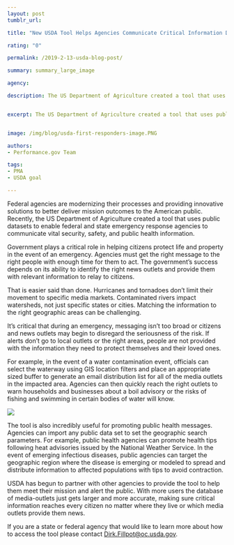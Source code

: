```yaml
---
layout: post
tumblr_url:

title: "New USDA Tool Helps Agencies Communicate Critical Information During Emergencies"

rating: "0"

permalink: /2019-2-13-usda-blog-post/

summary: summary_large_image

agency:

description: The US Department of Agriculture created a tool that uses public datasets to enable federal and state emergency response agencies to communicate vital security, safety, and public health information.


excerpt: The US Department of Agriculture created a tool that uses public datasets to enable federal and state emergency response agencies to communicate vital security, safety, and public health information.


image: /img/blog/usda-first-responders-image.PNG

authors:
- Performance.gov Team

tags:
- PMA
- USDA goal

---
```


Federal agencies are modernizing their processes and providing innovative solutions to better deliver mission outcomes to the American public. Recently, the US Department of Agriculture created a tool that uses public datasets to enable federal and state emergency response agencies to communicate vital security, safety, and public health information.

Government plays a critical role in helping citizens protect life and property in the event of an emergency. Agencies must get the right message to the right people with enough time for them to act. The government’s success depends on its ability to identify the right news outlets and provide them with relevant information to relay to citizens.

That is easier said than done. Hurricanes and tornadoes don’t limit their movement to specific media markets. Contaminated rivers impact watersheds, not just specific states or cities. Matching the information to the right geographic areas can be challenging.

It’s critical that during an emergency, messaging isn’t too broad or citizens and news outlets may begin to disregard the seriousness of the risk. If alerts don’t go to local outlets or the right areas, people are not provided with the information they need to protect themselves and their loved ones.

For example, in the event of a water contamination event, officials can select the waterway using GIS location filters and place an appropriate sized buffer to generate an email distribution list for all of the media outlets in the impacted area. Agencies can then quickly reach the right outlets to warn households and businesses about a boil advisory or the risks of fishing and swimming in certain bodies of water will know.

<a href="{{ site.baseurl }}/img/blog/usda-gis-tool-image-1-with-caption.PNG"><img src="{{ site.baseurl }}/img/blog/usda-gis-tool-image-1-with-caption.PNG"></a>

The tool is also incredibly useful for promoting public health messages. Agencies can import any public data set to set the geographic search parameters. For example, public health agencies can promote health tips following heat advisories issued by the National Weather Service.  In the event of emerging infectious diseases, public agencies can target the geographic region where the disease is emerging or modeled to spread and distribute information to affected populations with tips to avoid contraction.

USDA has begun to partner with other agencies to provide the tool to help them meet their mission and alert the public. With more users the database of media-outlets just gets larger and more accurate, making sure critical information reaches every citizen no matter where they live or which media outlets provide them news.  

If you are a state or federal agency that would like to learn more about how to access the tool please contact Dirk.Fillpot@oc.usda.gov.
